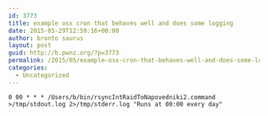 ```yaml
---
id: 3773
title: example osx cron that behaves well and does some logging
date: 2015-05-29T12:59:16+00:00
author: bronto saurus
layout: post
guid: http://b.pwnz.org/?p=3773
permalink: /2015/05/example-osx-cron-that-behaves-well-and-does-some-logging/
categories:
  - Uncategorized
---
```

`0 00 * * * /Users/b/bin/rsyncIntRaidToNapovedniki2.command >/tmp/stdout.log 2>/tmp/stderr.log "Runs at 00:00 every day"`